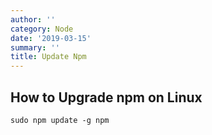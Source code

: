 ```yaml
---
author: ''
category: Node
date: '2019-03-15'
summary: ''
title: Update Npm
---
```

## How to Upgrade npm on Linux

`sudo npm update -g npm`
